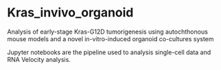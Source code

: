 # Kras_invivo_organoid

Analysis of early-stage Kras-G12D tumorigenesis using autochthonous mouse models and a novel in-vitro-induced organoid co-cultures system

Jupyter notebooks are the pipeline used to analysis single-cell data and RNA Velocity analysis.
